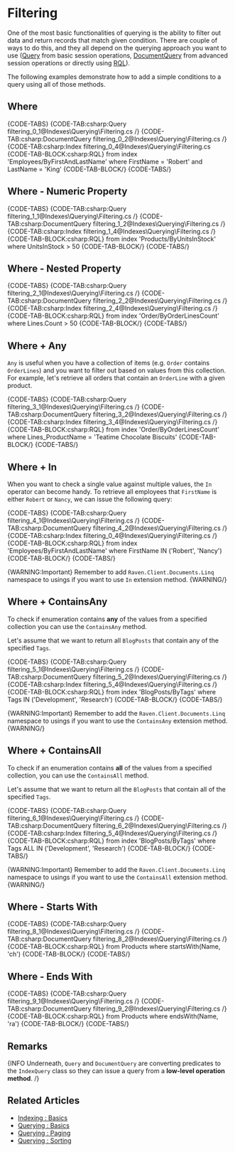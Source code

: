 ﻿# Filtering

One of the most basic functionalities of querying is the ability to filter out data and return records that match given condition. There are couple of ways to do this, and they all depend on the querying approach you want to use ([Query](../../client-api/session/querying/how-to-query) from basic session operations, [DocumentQuery](../../client-api/session/querying/lucene/how-to-use-lucene-in-queries) from advanced session operations or directly using [RQL]()).  

The following examples demonstrate how to add a simple conditions to a query using all of those methods.

## Where

{CODE-TABS}
{CODE-TAB:csharp:Query filtering_0_1@Indexes\Querying\Filtering.cs /}
{CODE-TAB:csharp:DocumentQuery filtering_0_2@Indexes\Querying\Filtering.cs /}
{CODE-TAB:csharp:Index filtering_0_4@Indexes\Querying\Filtering.cs 
{CODE-TAB-BLOCK:csharp:RQL}
from index 'Employees/ByFirstAndLastName'
where FirstName = 'Robert' and LastName = 'King'
{CODE-TAB-BLOCK/}
{CODE-TABS/}

## Where - Numeric Property

{CODE-TABS}
{CODE-TAB:csharp:Query filtering_1_1@Indexes\Querying\Filtering.cs /}
{CODE-TAB:csharp:DocumentQuery filtering_1_2@Indexes\Querying\Filtering.cs /}
{CODE-TAB:csharp:Index filtering_1_4@Indexes\Querying\Filtering.cs /}
{CODE-TAB-BLOCK:csharp:RQL}
from index 'Products/ByUnitsInStock'
where UnitsInStock > 50
{CODE-TAB-BLOCK/}
{CODE-TABS/}

## Where - Nested Property

{CODE-TABS}
{CODE-TAB:csharp:Query filtering_2_1@Indexes\Querying\Filtering.cs /}
{CODE-TAB:csharp:DocumentQuery filtering_2_2@Indexes\Querying\Filtering.cs /}
{CODE-TAB:csharp:Index filtering_2_4@Indexes\Querying\Filtering.cs /}
{CODE-TAB-BLOCK:csharp:RQL}
from index 'Order/ByOrderLinesCount'
where Lines.Count > 50
{CODE-TAB-BLOCK/}
{CODE-TABS/}

## Where + Any

`Any` is useful when you have a collection of items (e.g. `Order` contains `OrderLines`) and you want to filter out based on values from this collection. For example, let's retrieve all orders that contain an `OrderLine` with a given product.

{CODE-TABS}
{CODE-TAB:csharp:Query filtering_3_1@Indexes\Querying\Filtering.cs /}
{CODE-TAB:csharp:DocumentQuery filtering_3_2@Indexes\Querying\Filtering.cs /}
{CODE-TAB:csharp:Index filtering_3_4@Indexes\Querying\Filtering.cs /}
{CODE-TAB-BLOCK:csharp:RQL}
from index 'Order/ByOrderLinesCount'
where Lines_ProductName = 'Teatime Chocolate Biscuits'
{CODE-TAB-BLOCK/}
{CODE-TABS/}

## Where + In

When you want to check a single value against multiple values, the `In` operator can become handy. To retrieve all employees that `FirstName` is either `Robert` or `Nancy`, we can issue the following query:

{CODE-TABS}
{CODE-TAB:csharp:Query filtering_4_1@Indexes\Querying\Filtering.cs /}
{CODE-TAB:csharp:DocumentQuery filtering_4_2@Indexes\Querying\Filtering.cs /}
{CODE-TAB:csharp:Index filtering_0_4@Indexes\Querying\Filtering.cs /}
{CODE-TAB-BLOCK:csharp:RQL}
from index 'Employees/ByFirstAndLastName'
where FirstName IN ('Robert', 'Nancy')
{CODE-TAB-BLOCK/}
{CODE-TABS/}

{WARNING:Important}
Remember to add `Raven.Client.Documents.Linq` namespace to usings if you want to use `In` extension method.
{WARNING/}

## Where + ContainsAny

To check if enumeration contains **any** of the values from a specified collection you can use the `ContainsAny` method.

Let's assume that we want to return all `BlogPosts` that contain any of the specified `Tags`.

{CODE-TABS}
{CODE-TAB:csharp:Query filtering_5_1@Indexes\Querying\Filtering.cs /}
{CODE-TAB:csharp:DocumentQuery filtering_5_2@Indexes\Querying\Filtering.cs /}
{CODE-TAB:csharp:Index filtering_5_4@Indexes\Querying\Filtering.cs /}
{CODE-TAB-BLOCK:csharp:RQL}
from index 'BlogPosts/ByTags'
where Tags IN ('Development', 'Research')
{CODE-TAB-BLOCK/}
{CODE-TABS/}

{WARNING:Important}
Remember to add the `Raven.Client.Documents.Linq` namespace to usings if you want to use the `ContainsAny` extension method.
{WARNING/}

## Where + ContainsAll

To check if an enumeration contains **all** of the values from a specified collection, you can use the `ContainsAll` method.

Let's assume that we want to return all the `BlogPosts` that contain all of the specified `Tags`.

{CODE-TABS}
{CODE-TAB:csharp:Query filtering_6_1@Indexes\Querying\Filtering.cs /}
{CODE-TAB:csharp:DocumentQuery filtering_6_2@Indexes\Querying\Filtering.cs /}
{CODE-TAB:csharp:Index filtering_5_4@Indexes\Querying\Filtering.cs /}
{CODE-TAB-BLOCK:csharp:RQL}
from index 'BlogPosts/ByTags'
where Tags ALL IN ('Development', 'Research')
{CODE-TAB-BLOCK/}
{CODE-TABS/}

{WARNING:Important}
Remember to add the `Raven.Client.Documents.Linq` namespace to usings if you want to use the `ContainsAll` extension method.
{WARNING/}

## Where - Starts With

{CODE-TABS}
{CODE-TAB:csharp:Query filtering_8_1@Indexes\Querying\Filtering.cs /}
{CODE-TAB:csharp:DocumentQuery filtering_8_2@Indexes\Querying\Filtering.cs /}
{CODE-TAB-BLOCK:csharp:RQL}
from Products 
where startsWith(Name, 'ch')
{CODE-TAB-BLOCK/}
{CODE-TABS/}

## Where - Ends With

{CODE-TABS}
{CODE-TAB:csharp:Query filtering_9_1@Indexes\Querying\Filtering.cs /}
{CODE-TAB:csharp:DocumentQuery filtering_9_2@Indexes\Querying\Filtering.cs /}
{CODE-TAB-BLOCK:csharp:RQL}
from Products 
where endsWith(Name, 'ra')
{CODE-TAB-BLOCK/}
{CODE-TABS/}

## Remarks

{INFO Underneath, `Query` and `DocumentQuery` are converting predicates to the `IndexQuery` class so they can issue a query from a **low-level operation method**. /}

## Related Articles

- [Indexing : Basics](../../indexes/indexing-basics)
- [Querying : Basics](../../indexes/querying/basics)
- [Querying : Paging](../../indexes/querying/paging)
- [Querying : Sorting](../../indexes/querying/sorting)
